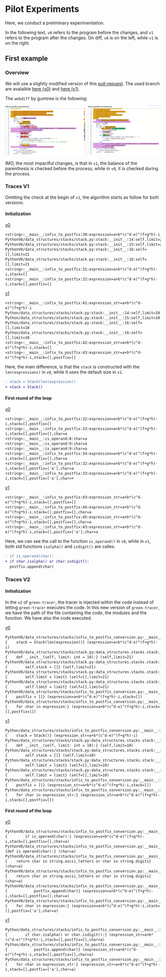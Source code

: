 # Pilot Experiments

Here, we conduct a preliminary experimentation.

In the following text, `v0` refers to the program before the changes, and `v1` refers
to the program after the changes. On diff, `v0` is on the left, while `v1` is on the right.

## First example

### Overview

We will use a slightly modified version of this [pull-request](https://github.com/TheAlgorithms/Python/pull/3817).
The used branch are avalaible [here (v0)](https://github.com/danglotb/Python/tree/commit-0-v0) and [here (v1)](https://github.com/danglotb/Python/tree/commit-0-v1).

The `webdiff` by gumtree is the following:

![diff-commit-1](pictures/screen_diff_c0.png)

IMO, the most impactful changes, is that in `v1`, the balance of the parenthesis
is checked before the process, while in `v0`, it is checked during the process.

### Traces V1

Omitting the check at the begin of `v1`, the algorithm starts as follow for both versions:

#### Initialization

[v0](https://github.com/danglotb/green-tracer/blob/master/experiments/pilot_11_2020/output/traces_0_v1#L38)

```text
<string>:__main__:infix_to_postfix:30:expression=a+b*(c^d-e)^(f+g*h)-i
PythonV0/data_structures/stacks/stack.py:stack:__init__:14:self,limit=21
PythonV0/data_structures/stacks/stack.py:stack:__init__:15:self,limit=21
PythonV0/data_structures/stacks/stack.py:stack:__init__:16:self=[],limit=21
PythonV0/data_structures/stacks/stack.py:stack:__init__:16:self=[],limit=21
<string>:__main__:infix_to_postfix:31:expression=a+b*(c^d-e)^(f+g*h)-i,stack=[]
<string>:__main__:infix_to_postfix:32:expression=a+b*(c^d-e)^(f+g*h)-i,stack=[],postfix=[]
```

[v1](https://github.com/danglotb/green-tracer/blob/master/experiments/pilot_11_2020/output/traces_1_v1#L141)

```text
<string>:__main__:infix_to_postfix:41:expression_str=a+b*(c^d-e)^(f+g*h)-i
Python/data_structures/stacks/stack.py:stack:__init__:14:self,limit=10
Python/data_structures/stacks/stack.py:stack:__init__:15:self,limit=10
Python/data_structures/stacks/stack.py:stack:__init__:16:self=[],limit=10
Python/data_structures/stacks/stack.py:stack:__init__:16:self=[],limit=10
<string>:__main__:infix_to_postfix:42:expression_str=a+b*(c^d-e)^(f+g*h)-i,stack=[]
<string>:__main__:infix_to_postfix:43:expression_str=a+b*(c^d-e)^(f+g*h)-i,stack=[],postfix=[]
```

Here, the main difference, is that the `stack` is constructed with the `len(expressions)`
in `v0`, while it uses the default size in `v1`.

```diff
- stack = Stack(len(expression))
+ stack = Stack()
```
#### First round of the loop

[v0](https://github.com/danglotb/green-tracer/blob/master/experiments/pilot_11_2020/output/traces_0_v1#L44)

```text
<string>:__main__:infix_to_postfix:32:expression=a+b*(c^d-e)^(f+g*h)-i,stack=[],postfix=[]
<string>:__main__:infix_to_postfix:33:expression=a+b*(c^d-e)^(f+g*h)-i,stack=[],postfix=[],char=a
<string>:__main__:is_operand:8:char=a
<string>:__main__:is_operand:9:char=a
<string>:__main__:is_operand:9:char=a
<string>:__main__:infix_to_postfix:34:expression=a+b*(c^d-e)^(f+g*h)-i,stack=[],postfix=[],char=a
<string>:__main__:infix_to_postfix:32:expression=a+b*(c^d-e)^(f+g*h)-i,stack=[],postfix=['a'],char=a
<string>:__main__:infix_to_postfix:33:expression=a+b*(c^d-e)^(f+g*h)-i,stack=[],postfix=['a'],char=+
```

[v1](https://github.com/danglotb/green-tracer/blob/master/experiments/pilot_11_2020/output/traces_1_v1#L147)

```text
<string>:__main__:infix_to_postfix:43:expression_str=a+b*(c^d-e)^(f+g*h)-i,stack=[],postfix=[]
<string>:__main__:infix_to_postfix:44:expression_str=a+b*(c^d-e)^(f+g*h)-i,stack=[],postfix=[],char=a
<string>:__main__:infix_to_postfix:45:expression_str=a+b*(c^d-e)^(f+g*h)-i,stack=[],postfix=[],char=a
<string>:__main__:infix_to_postfix:43:expression_str=a+b*(c^d-e)^(f+g*h)-i,stack=[],postfix=['a'],char=a
```

Here, we can see the call to the function `is_operand()` in `v0`, while in `v1`,
both std functions `isalpha()` and `isdigit()` are calles.

```diff
- if is_operand(char):
+ if char.isalpha() or char.isdigit():
  postfix.append(char)
```

### Traces V2

#### Initialization

In the `v2` of `green-tracer`, the tracer is injected within the code instead of
letting `green-tracer` executes the code. In this new version of `green-tracer`,
we have the path of the file containing the code, the modules and the function.
We have also the code executed.

[v0](https://github.com/danglotb/green-tracer/blob/master/experiments/pilot_11_2020/output/traces_0_v2#L2)

```text
PythonV0/data_structures/stacks/infix_to_postfix_conversion.py:__main__:infix_to_postfix:32 {    stack = Stack(len(expression))} (expression=a+b*(c^d-e)^(f+g*h)-i)
PythonV0/data_structures/stacks/stack.py:data_structures.stacks.stack:__init__:14 {    def __init__(self, limit: int = 10):} (self,limit=21)
PythonV0/data_structures/stacks/stack.py:data_structures.stacks.stack:__init__:15 {        self.stack = []} (self,limit=21)
PythonV0/data_structures/stacks/stack.py:data_structures.stacks.stack:__init__:16 {        self.limit = limit} (self=[],limit=21)
PythonV0/data_structures/stacks/stack.py:data_structures.stacks.stack:__init__:16 {        self.limit = limit} (self=[],limit=21)
PythonV0/data_structures/stacks/infix_to_postfix_conversion.py:__main__:infix_to_postfix:33 {    postfix = []} (expression=a+b*(c^d-e)^(f+g*h)-i,stack=[])
PythonV0/data_structures/stacks/infix_to_postfix_conversion.py:__main__:infix_to_postfix:34 {    for char in expression:} (expression=a+b*(c^d-e)^(f+g*h)-i,stack=[],postfix=[])
```

[v1](https://github.com/danglotb/green-tracer/blob/master/experiments/pilot_11_2020/output/traces_1_v2#L101)

```text
Python/data_structures/stacks/infix_to_postfix_conversion.py:__main__:infix_to_postfix:43 {    stack = Stack()} (expression_str=a+b*(c^d-e)^(f+g*h)-i)
Python/data_structures/stacks/stack.py:data_structures.stacks.stack:__init__:14 {    def __init__(self, limit: int = 10):} (self,limit=10)
Python/data_structures/stacks/stack.py:data_structures.stacks.stack:__init__:15 {        self.stack = []} (self,limit=10)
Python/data_structures/stacks/stack.py:data_structures.stacks.stack:__init__:16 {        self.limit = limit} (self=[],limit=10)
Python/data_structures/stacks/stack.py:data_structures.stacks.stack:__init__:16 {        self.limit = limit} (self=[],limit=10)
Python/data_structures/stacks/infix_to_postfix_conversion.py:__main__:infix_to_postfix:44 {    postfix = []} (expression_str=a+b*(c^d-e)^(f+g*h)-i,stack=[])
Python/data_structures/stacks/infix_to_postfix_conversion.py:__main__:infix_to_postfix:45 {    for char in expression_str:} (expression_str=a+b*(c^d-e)^(f+g*h)-i,stack=[],postfix=[])
```

#### First round of the loop

[v0](https://github.com/danglotb/green-tracer/blob/master/experiments/pilot_11_2020/output/traces_0_v1#L9)

```text
PythonV0/data_structures/stacks/infix_to_postfix_conversion.py:__main__:infix_to_postfix:35 {        if is_operand(char):} (expression=a+b*(c^d-e)^(f+g*h)-i,stack=[],postfix=[],char=a)
PythonV0/data_structures/stacks/infix_to_postfix_conversion.py:__main__:is_operand:10 {def is_operand(char):} (char=a)
PythonV0/data_structures/stacks/infix_to_postfix_conversion.py:__main__:is_operand:11 {    return char in string.ascii_letters or char in string.digits} (char=a)
PythonV0/data_structures/stacks/infix_to_postfix_conversion.py:__main__:is_operand:11 {    return char in string.ascii_letters or char in string.digits} (char=a)
PythonV0/data_structures/stacks/infix_to_postfix_conversion.py:__main__:infix_to_postfix:36 {            postfix.append(char)} (expression=a+b*(c^d-e)^(f+g*h)-i,stack=[],postfix=[],char=a)
PythonV0/data_structures/stacks/infix_to_postfix_conversion.py:__main__:infix_to_postfix:34 {    for char in expression:} (expression=a+b*(c^d-e)^(f+g*h)-i,stack=[],postfix=['a'],char=a)
```

[v1](https://github.com/danglotb/green-tracer/blob/master/experiments/pilot_11_2020/output/traces_1_v1#L108)

```text
Python/data_structures/stacks/infix_to_postfix_conversion.py:__main__:infix_to_postfix:46 {        if char.isalpha() or char.isdigit():} (expression_str=a+b*(c^d-e)^(f+g*h)-i,stack=[],postfix=[],char=a)
Python/data_structures/stacks/infix_to_postfix_conversion.py:__main__:infix_to_postfix:47 {            postfix.append(char)} (expression_str=a+b*(c^d-e)^(f+g*h)-i,stack=[],postfix=[],char=a)
Python/data_structures/stacks/infix_to_postfix_conversion.py:__main__:infix_to_postfix:45 {    for char in expression_str:} (expression_str=a+b*(c^d-e)^(f+g*h)-i,stack=[],postfix=['a'],char=a)
```
